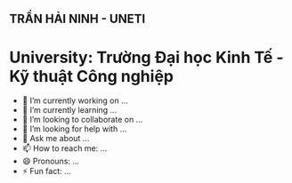 ## TRẦN HẢI NINH - UNETI

# University: Trường Đại học Kinh Tế - Kỹ thuật Công nghiệp

- 🔭 I’m currently working on ...
- 🌱 I’m currently learning ...
- 👯 I’m looking to collaborate on ...
- 🤔 I’m looking for help with ...
- 💬 Ask me about ...
- 📫 How to reach me: ...
- 😄 Pronouns: ...
- ⚡ Fun fact: ...
